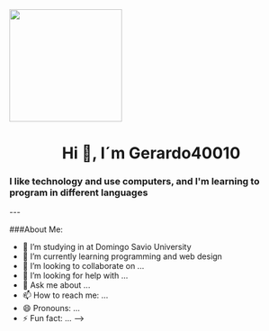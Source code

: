 <div id="header" aling="center">
  <img src="https://media.giphy.com/media/77rvjVcaJr1BgKSXtR/giphy.gif" width="200"/>
<h1 align="center">Hi 👋, I´m Gerardo40010</h1>
  <h3 aling="center">I like technology and use computers, and I'm learning to program in different languages
</div>
---

###About Me:

- 🔭 I’m studying in at Domingo Savio University 
- 🌱 I’m currently learning programming and web design
- 👯 I’m looking to collaborate on ...
- 🤔 I’m looking for help with ...
- 💬 Ask me about ...
- 📫 How to reach me: ...
- 😄 Pronouns: ...
- ⚡ Fun fact: ...
-->
